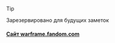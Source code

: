 
>[!tip]
>Зарезервировано для будущих заметок
#### [Сайт warframe.fandom.com](https://warframe.fandom.com/wiki)
